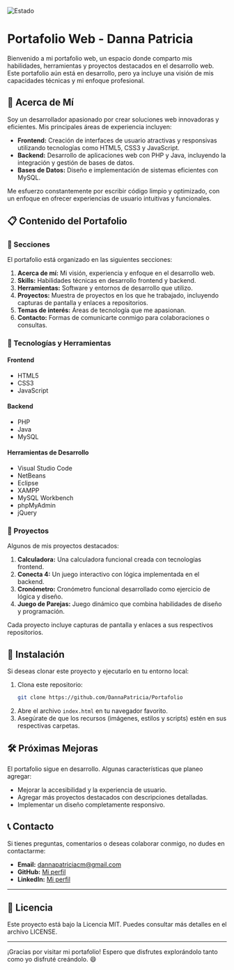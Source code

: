 ![Estado](https://img.shields.io/badge/Estado-En%20proceso-yellow?style=plastic)

# Portafolio Web - Danna Patricia

Bienvenido a mi portafolio web, un espacio donde comparto mis habilidades, herramientas y proyectos destacados en el desarrollo web. Este portafolio aún está en desarrollo, pero ya incluye una visión de mis capacidades técnicas y mi enfoque profesional.

## 🌟 Acerca de Mí
Soy un desarrollador apasionado por crear soluciones web innovadoras y eficientes. Mis principales áreas de experiencia incluyen:

- **Frontend:** Creación de interfaces de usuario atractivas y responsivas utilizando tecnologías como HTML5, CSS3 y JavaScript.
- **Backend:** Desarrollo de aplicaciones web con PHP y Java, incluyendo la integración y gestión de bases de datos.
- **Bases de Datos:** Diseño e implementación de sistemas eficientes con MySQL.

Me esfuerzo constantemente por escribir código limpio y optimizado, con un enfoque en ofrecer experiencias de usuario intuitivas y funcionales.

## 📋 Contenido del Portafolio

### 🚀 Secciones
El portafolio está organizado en las siguientes secciones:

1. **Acerca de mí:** Mi visión, experiencia y enfoque en el desarrollo web.
2. **Skills:** Habilidades técnicas en desarrollo frontend y backend.
3. **Herramientas:** Software y entornos de desarrollo que utilizo.
4. **Proyectos:** Muestra de proyectos en los que he trabajado, incluyendo capturas de pantalla y enlaces a repositorios.
5. **Temas de interés:** Áreas de tecnología que me apasionan.
6. **Contacto:** Formas de comunicarte conmigo para colaboraciones o consultas.

### 🔧 Tecnologías y Herramientas

#### **Frontend**
- HTML5
- CSS3
- JavaScript

#### **Backend**
- PHP
- Java
- MySQL

#### **Herramientas de Desarrollo**
- Visual Studio Code
- NetBeans
- Eclipse
- XAMPP
- MySQL Workbench
- phpMyAdmin
- jQuery

### 📂 Proyectos
Algunos de mis proyectos destacados:

1. **Calculadora:** Una calculadora funcional creada con tecnologías frontend.
2. **Conecta 4:** Un juego interactivo con lógica implementada en el backend.
3. **Cronómetro:** Cronómetro funcional desarrollado como ejercicio de lógica y diseño.
4. **Juego de Parejas:** Juego dinámico que combina habilidades de diseño y programación.

Cada proyecto incluye capturas de pantalla y enlaces a sus respectivos repositorios.

## 📌 Instalación
Si deseas clonar este proyecto y ejecutarlo en tu entorno local:

1. Clona este repositorio:
   ```bash
   git clone https://github.com/DannaPatricia/Portafolio
   ```
2. Abre el archivo `index.html` en tu navegador favorito.
3. Asegúrate de que los recursos (imágenes, estilos y scripts) estén en sus respectivas carpetas.

## 🛠️ Próximas Mejoras
El portafolio sigue en desarrollo. Algunas características que planeo agregar:
- Mejorar la accesibilidad y la experiencia de usuario.
- Agregar más proyectos destacados con descripciones detalladas.
- Implementar un diseño completamente responsivo.

## 📞 Contacto
Si tienes preguntas, comentarios o deseas colaborar conmigo, no dudes en contactarme:

- **Email:** dannapatriciacm@gmail.com
- **GitHub:** [Mi perfil](https://github.com/DannaPatricia)
- **LinkedIn:** [Mi perfil](https://www.linkedin.com/in/dannapatricia)

---

## 📜 Licencia
Este proyecto está bajo la Licencia MIT. Puedes consultar más detalles en el archivo LICENSE.

---

¡Gracias por visitar mi portafolio! Espero que disfrutes explorándolo tanto como yo disfruté creándolo. 😄
